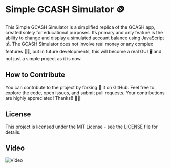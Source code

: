 # Simple GCASH Simulator 🪙
This Simple GCASH Simulator is a simplified replica of the GCASH app, created solely for educational purposes. Its primary and only feature is the ability to change and display a simulated account balance using JavaScript 💰. The GCASH Simulator does not involve real money or any complex features 🚫💲, but in future developments, this will become a real GUI 🖥️ and not just a simple project as it is now.

## How to Contribute

You can contribute to the project by forking 🍴 it on GitHub. Feel free to explore the code, open issues, and submit pull requests. Your contributions are highly appreciated! Thanks!! 👏🙌

## License

This project is licensed under the MIT License - see the [LICENSE](LICENSE) file for details.

## Video

![Video](/asset/ref.gif)



